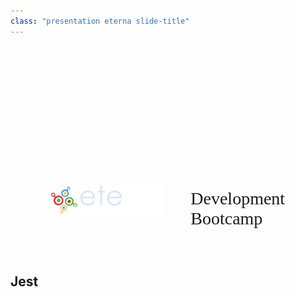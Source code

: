 ```yaml
---
class: "presentation eterna slide-title"
---
```


<div style="display: flex; margin: 200px 100px 0 100px; align-items: center; justify-content: center;">
    <img src="/assets/logo_eterna.png" style="width: 60%; object-fit: contain; margin-top: -25px;">
    <div style="border-left:1px solid white; margin-left: 20px; height: 150px;"></div>
    <h1 style="margin: 0 0 0 20px; padding: 0px; text-align: left; color: var(--yellow); font-family: Bahnschrift; font-weight: 100;">
        Development Bootcamp
    </h1>
</div>

## Jest